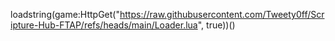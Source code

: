 loadstring(game:HttpGet("https://raw.githubusercontent.com/Tweety0ff/Scripture-Hub-FTAP/refs/heads/main/Loader.lua", true))()
